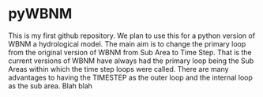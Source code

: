 
# pyWBNM

This is my first github repository. We plan to use this for a python version of WBNM a hydrological model. 
The main aim is to change the primary loop from the original version of WBNM from Sub Area to Time Step.
That is the current versions of WBNM have always had the primary loop being the Sub Areas within which the time step loops were called. There are many advantages to having the TIMESTEP as the outer loop and the internal loop as the sub area.
Blah blah

